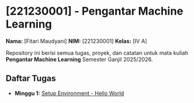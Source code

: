 # [221230001] - Pengantar Machine Learning

**Nama:** [Fitari Maudyani]
**NIM:** [221230001]
**Kelas:** [IV A]

Repository ini berisi semua tugas, proyek, dan catatan untuk mata kuliah **Pengantar Machine Learning** Semester Ganjil 2025/2026.

## Daftar Tugas
- **Minggu 1:** [Setup Environment - Hello World](https://colab.research.google.com/github/[https://github.com/221230001-wq]/[221230001]-Pengantar-ML/blob/main/Tugas_Minggu_1_Hello_World.ipynb)
